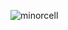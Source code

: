 
![minorcell](https://github-readme-stats.vercel.app/api?username=minorcell&theme=dracula&show_icons=true&hide_border=true&count_private=true&include_all_commits=true&line_height=25)

